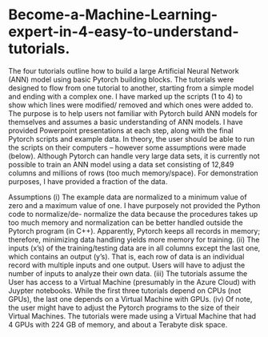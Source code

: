 # Become-a-Machine-Learning-expert-in-4-easy-to-understand-tutorials.

The four tutorials outline how to build a large Artificial Neural Network (ANN) model using basic Pytorch building blocks. The tutorials were designed to flow from one tutorial to another, starting from a simple model and ending with a complex one. I have marked up the scripts (1 to 4) to show which lines were modified/ removed and which ones were added to.
The purpose is to help users not familiar with Pytorch build ANN models for themselves and assumes a basic understanding of ANN models. I have provided Powerpoint presentations at each step, along with the final Pytorch scripts and example data. In theory, the user should be able to run the scripts on their computers – however some assumptions were made (below).
Although Pytorch can handle very large data sets, it is currently not possible to train an ANN model using a data set consisting of 12,849 columns and millions of rows (too much memory/space). For demonstration purposes, I have provided a fraction of the data.

Assumptions
(i) The example data are normalized to a minimum value of zero and a maximum value of one. I have purposely not provided the Python code to normalize/de- normalize the data because the procedures takes up too much memory and normalization can be better handled outside the Pytorch program (in C++). Apparently, Pytorch keeps all records in memory; therefore, minimizing data handling yields more memory for training.
(ii) The inputs (x’s) of the training/testing data are in all columns except the last one, which contains an output (y’s). That is, each row of data is an individual record with multiple inputs and one output. Users will have to adjust the number of inputs to analyze their own data.
(iii) The tutorials assume the User has access to a Virtual Machine (presumably in the Azure Cloud) with Juypter notebooks. While the first three tutorials depend on CPUs (not GPUs), the last one depends on a Virtual Machine with GPUs.
(iv) Of note, the user might have to adjust the Pytorch programs to the size of their Virtual Machines. The tutorials were made using a Virtual Machine that had 4 GPUs with 224 GB of memory, and about a Terabyte disk space.
